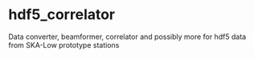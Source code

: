 # hdf5_correlator
Data converter, beamformer, correlator and possibly more for hdf5 data from SKA-Low prototype stations
